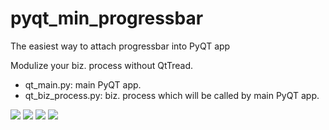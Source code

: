 # pyqt_min_progressbar
The easiest way to attach progressbar into PyQT app

Modulize your biz. process without QtTread.

- qt_main.py: main PyQT app.
- qt_biz_process.py: biz. process which will be called by main PyQT app.

<PyQT Progress bar>
<img src="https://user-images.githubusercontent.com/20329907/113539802-90a4cb80-9619-11eb-8581-658fd9e2766a.png">
<img src="https://user-images.githubusercontent.com/20329907/113539834-9ef2e780-9619-11eb-9fd1-7c23615df1d9.png">
<img src="https://user-images.githubusercontent.com/20329907/113539962-f3966280-9619-11eb-98dc-0830d63c5eb6.png">

<Console>
<img src="https://user-images.githubusercontent.com/20329907/113539576-09efee80-9619-11eb-8a6a-d398a87bcba6.png">
